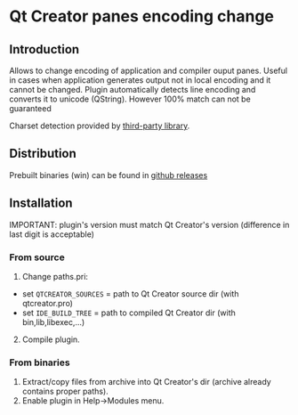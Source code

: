 # Qt Creator panes encoding change

## Introduction
Allows to change encoding of application and compiler ouput panes.
Useful in cases when application generates output not in local encoding and it cannot be changed.
Plugin automatically detects line encoding and converts it to unicode (QString).
However 100% match can not be guaranteed

Charset detection provided by [third-party library](https://github.com/batterseapower/libcharsetdetect).

## Distribution
Prebuilt binaries (win) can be found in [github releases](https://github.com/OneMoreGres/qtc-paneencode/releases)

## Installation
IMPORTANT: plugin's version must match Qt Creator's version (difference in last digit is acceptable)

### From source
1. Change paths.pri:

 - set `QTCREATOR_SOURCES` = path to Qt Creator source dir (with qtcreator.pro)
 - set `IDE_BUILD_TREE` = path to compiled Qt Creator dir (with bin,lib,libexec,...)

2. Compile plugin.

### From binaries
1. Extract/copy files from archive into Qt Creator's dir (archive already contains proper paths).
2. Enable plugin in Help->Modules menu.

